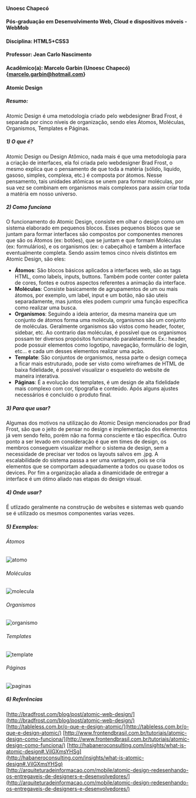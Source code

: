 #### Unoesc Chapecó
#### Pós-graduação em Desenvolvimento Web, Cloud e dispositivos móveis - WebMob
#### Disciplina: HTML5+CSS3
#### Professor: Jean Carlo Nascimento
#### Acadêmico(a): Marcelo Garbin (Unoesc Chapecó) {marcelo.garbin@hotmail.com}
#### Atomic Design

##### Resumo:
Atomic Design é uma metodologia criado pelo webdesigner Brad Frost, é separada por cinco níveis de organização, sendo eles Átomos, Moléculas, Organismos, Templates e Páginas.

##### 1) O que é?
Atomic Design ou Design Atômico, nada mais é que uma metodologia para a criação de interfaces, ela foi criada pelo webdesigner Brad Frost, o mesmo explica que o pensamento de que toda a matéria (sólido, liquido, gasoso, simples, complexa, etc.) é composta por átomos. Nesse pensamento, tais unidades atômicas se unem para formar moléculas, por sua vez se combinam em organismos mais complexos para assim criar toda a matéria em nosso universo.

##### 2) Como funciona
O funcionamento do Atomic Design, consiste em olhar o design como um sistema elaborado em pequenos blocos. Esses pequenos blocos que se juntam para formar interfaces são compostos por componentes menores que são os Átomos (ex: botões), que se juntam e que formam Moléculas (ex: formulários), e os organismos (ex: o cabeçalho) e também a interface eventualmente completa.
Sendo assim temos cinco níveis distintos em Atomic Design, são eles:
 - __Átomos__: São blocos básicos aplicados a interfaces web, são as tags HTML, como labels, inputs, buttons. Também pode conter conter paleta de cores, fontes e outros aspectos referentes a animação da interface.
 - __Moléculas__: Consiste basicamente de agrupamentos de um ou mais átomos, por exemplo, um label, input e um botão, não são uteis separadamente, mas juntos eles podem cumprir uma função específica como realizar uma busca.
 - __Organismos__: Seguindo a ideia anterior, da mesma maneira que um conjunto de átomos forma uma molécula, organismos são um conjunto de moléculas. Geralmente organismos são vistos como header, footer, sidebar, etc. Ao contrario das moléculas, é possível que os organismos possam ter diversos propósitos funcinando paralelamente. Ex.: header, pode possuir elementos como logotipo, navegação, formulário de login, etc... e cada um desses elementos realizar uma ação.
 - __Template__: São conjuntos de organismos, nessa parte o design começa a ficar mais estruturado, pode ser visto como wireframes de HTML de baixa fidelidade, é possível visualizar o esqueleto do website de maneira interativa.
 - __Páginas__: É a evolução dos templates, é um design de alta fidelidade mais complexo com cor, tipografia e conteúdo. Após alguns ajustes necessários é concluído o produto final.

##### 3) Para que usar?
Algumas dos motivos na utilização do Atomic Design mencionados por Brad Frost, são que o jeito de pensar no design e implementação dos elementos já vem sendo feito, porém não na forma consciente e tão específica. Outro ponto a ser levado em consideração é que em times de design, os membros conseguem visualizar melhor o sistema de design, sem a necessidade de precisar ver todos os layouts salvos em .jpg. A escalabilidade do sistema passa a ser uma vantagem, pois se cria elementos que se comportam adequadamente a todos ou quase todos os devices. Por fim a organização aliada a dinamicidade de entregar a interface é um ótimo aliado nas etapas do design visual.

##### 4) Onde usar?
É utlizado geralmente na construção de websites e sistemas web quando se é utilizado os mesmos componentes varias vezes.

##### 5) Exemplos:
###### Átomos
![atomo](https://github.com/marcelogarbin/pos-unoesc-webmob/raw/master/img/atomo.png "atomo")

###### Moléculas
![molecula](https://github.com/marcelogarbin/pos-unoesc-webmob/raw/master/img/molecula.png "molecula")

###### Organismos
![organismo](https://github.com/marcelogarbin/pos-unoesc-webmob/raw/master/img/organismo.png "organismo")

###### Templates
![template](https://github.com/marcelogarbin/pos-unoesc-webmob/raw/master/img/template.png "template")

###### Páginas
![paginas](https://github.com/marcelogarbin/pos-unoesc-webmob/raw/master/img/pagina.png "paginas")

##### 6) Referências
[http://bradfrost.com/blog/post/atomic-web-design/](http://bradfrost.com/blog/post/atomic-web-design/)
[http://tableless.com.br/o-que-e-design-atomic/](http://tableless.com.br/o-que-e-design-atomic/)
[http://www.frontendbrasil.com.br/tutoriais/atomic-design-como-funciona/](http://www.frontendbrasil.com.br/tutoriais/atomic-design-como-funciona/)
[http://habaneroconsulting.com/insights/what-is-atomic-design#.VilGXmsYHSg](http://habaneroconsulting.com/insights/what-is-atomic-design#.VilGXmsYHSg)
[http://arquiteturadeinformacao.com/mobile/atomic-design-redesenhando-os-entregaveis-de-designers-e-desenvolvedores/](http://arquiteturadeinformacao.com/mobile/atomic-design-redesenhando-os-entregaveis-de-designers-e-desenvolvedores/)